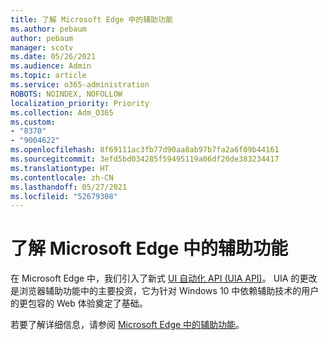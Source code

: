 ```yaml
---
title: 了解 Microsoft Edge 中的辅助功能
ms.author: pebaum
author: pebaum
manager: scotv
ms.date: 05/26/2021
ms.audience: Admin
ms.topic: article
ms.service: o365-administration
ROBOTS: NOINDEX, NOFOLLOW
localization_priority: Priority
ms.collection: Adm_O365
ms.custom:
- "8370"
- "9004622"
ms.openlocfilehash: 8f69111ac3fb77d90aa8ab97b7fa2a6f09b44161
ms.sourcegitcommit: 3efd5bd034285f59495119a06df20de383234417
ms.translationtype: HT
ms.contentlocale: zh-CN
ms.lasthandoff: 05/27/2021
ms.locfileid: "52679308"
---
```

# <a name="learn-about-accessibility-in-microsoft-edge"></a>了解 Microsoft Edge 中的辅助功能

在 Microsoft Edge 中，我们引入了新式 [UI 自动化 API (UIA API)](https://go.microsoft.com/fwlink/?linkid=2153423)。 UIA 的更改是浏览器辅助功能中的主要投资，它为针对 Windows 10 中依赖辅助技术的用户的更包容的 Web 体验奠定了基础。 

若要了解详细信息，请参阅 [Microsoft Edge 中的辅助功能](https://go.microsoft.com/fwlink/?linkid=2153512)。

